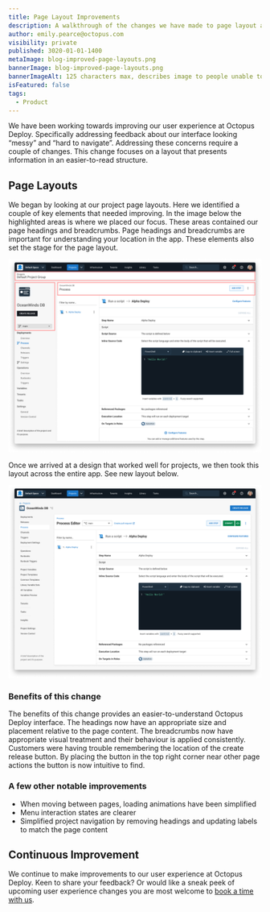 ```yaml
---
title: Page Layout Improvements
description: A walkthrough of the changes we have made to page layout and other small UI improvements.
author: emily.pearce@octopus.com
visibility: private
published: 3020-01-01-1400
metaImage: blog-improved-page-layouts.png
bannerImage: blog-improved-page-layouts.png
bannerImageAlt: 125 characters max, describes image to people unable to see it.
isFeatured: false
tags: 
  - Product
---
```


We have been working towards improving our user experience at Octopus Deploy. Specifically addressing feedback about our interface looking “messy” and “hard to navigate”.  Addressing these concerns require a couple of changes. This change focuses on a layout that presents information in an easier-to-read structure.

## Page Layouts
We began by looking at our project page layouts. Here we identified a couple of key elements that needed improving. In the image below the highlighted areas is where we placed our focus. These areas contained our page headings and breadcrumbs. Page headings and breadcrumbs are important for understanding your location in the app. These elements also set the stage for the page layout.

![Screen shot of Octopus Deploy project layouts before](projectprocesseditold3.png)

Once we arrived at a design that worked well for projects, we then took this layout across the entire app. See new layout below.

![Screen shot of Octopus Deploy project layouts before](projectprocesseditnew.png)


### Benefits of this change
The benefits of this change provides an easier-to-understand Octopus Deploy interface. The headings now have an appropriate size and placement relative to the page content. The breadcrumbs now have appropriate visual treatment and their behaviour is applied consistently. Customers were having trouble remembering the location of the create release button. By placing the button in the top right corner near other page actions the button is now intuitive to find.


### A few other notable improvements
- When moving between pages, loading animations have been simplified
- Menu interaction states are clearer
- Simplified project navigation by removing headings and updating labels to match the page content

## Continuous Improvement
We continue to make improvements to our user experience at Octopus Deploy. Keen to share your feedback? Or would like a sneak peek of upcoming user experience changes you are most welcome to [book a time with us](https://calendly.com/emily-pearce-1/octopus-deploy-user-experience-research). 



